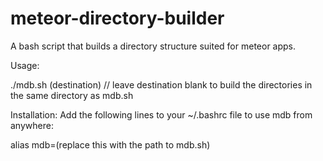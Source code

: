 meteor-directory-builder
========================

A bash script that builds a directory structure suited for meteor apps.

Usage:

  ./mdb.sh (destination) // leave destination blank to build the directories
                            in the same directory as mdb.sh

Installation:
  Add the following lines to your ~/.bashrc file to use mdb from anywhere:

  alias mdb=(replace this with the path to mdb.sh)
